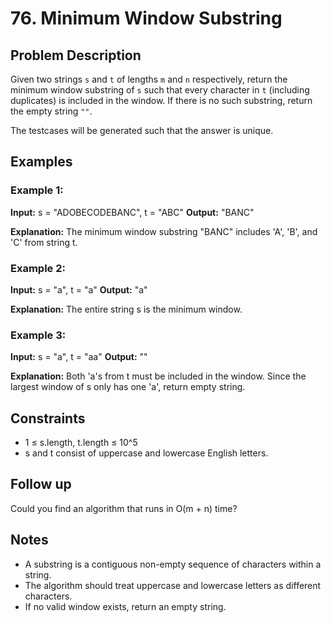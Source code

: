 # 76. Minimum Window Substring

## Problem Description

Given two strings `s` and `t` of lengths `m` and `n` respectively, return the minimum window substring of `s` such that every character in `t` (including duplicates) is included in the window. If there is no such substring, return the empty string `""`.

The testcases will be generated such that the answer is unique.

## Examples

### Example 1:

**Input:** s = "ADOBECODEBANC", t = "ABC"
**Output:** "BANC"

**Explanation:** The minimum window substring "BANC" includes 'A', 'B', and 'C' from string t.

### Example 2:

**Input:** s = "a", t = "a"
**Output:** "a"

**Explanation:** The entire string s is the minimum window.

### Example 3:

**Input:** s = "a", t = "aa"
**Output:** ""

**Explanation:** Both 'a's from t must be included in the window. Since the largest window of s only has one 'a', return empty string.

## Constraints

- 1 ≤ s.length, t.length ≤ 10^5
- s and t consist of uppercase and lowercase English letters.

## Follow up

Could you find an algorithm that runs in O(m + n) time?

## Notes

- A substring is a contiguous non-empty sequence of characters within a string.
- The algorithm should treat uppercase and lowercase letters as different characters.
- If no valid window exists, return an empty string.